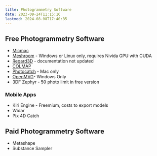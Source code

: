 ```yaml
---
title: Photogrammetry Software
date: 2023-09-24T11:15:16
lastmod: 2024-08-08T17:40:35
---
```


## Free Photogrammetry Software

- [Micmac](https://www.demogr.mpg.de/go/micmac/)
- [Meshroom](https://alicevision.org/#meshroom) - Windows or Linux only, requires Nivida GPU with CUDA
- [Regard3D](https://www.regard3d.org/index.php) - documentation not updated
- [COLMAP](https://demuc.de/colmap/#about)
- [Photocatch](https://apps.apple.com/us/app/photocatch/id1576081762) - Mac only
- [OpenMVG](https://github.com/openMVG/openMVG)- Windows Only
- 3DF Zephyr - 50 photo limit in free version

### Mobile Apps

- Kiri Engine - Freemium, costs to export models
- Widar
- Pix 4D Catch

## Paid Photogrammetry Software

- Metashape
- Substance Sampler
